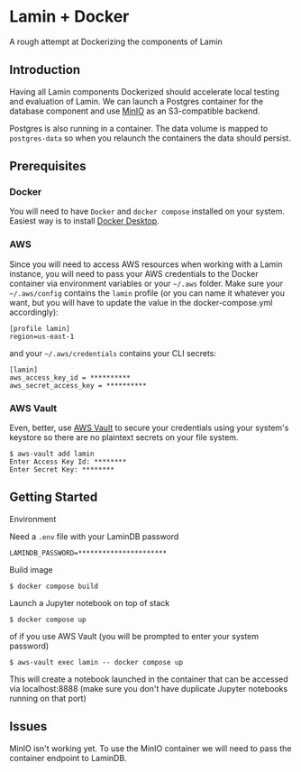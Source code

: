# Lamin + Docker

A rough attempt at Dockerizing the components of Lamin

## Introduction

Having all Lamin components Dockerized should accelerate local testing and evaluation of Lamin. We can launch a Postgres container for the database component and use [MinIO](https://hub.docker.com/r/minio/minio/) as an S3-compatible backend.

Postgres is also running in a container. The data volume is mapped to `postgres-data` so when you relaunch the containers the data should persist.

## Prerequisites

### Docker

You will need to have `Docker` and `docker compose` installed on your system. Easiest way is to install [Docker Desktop](https://www.docker.com/products/docker-desktop/).

### AWS

Since you will need to access AWS resources when working with a Lamin instance, you will need to pass your AWS credentials to the Docker container via environment variables or your `~/.aws` folder. Make sure your `~/.aws/config` contains the `lamin` profile (or you can name it whatever you want, but you will have to update the value in the docker-compose.yml accordingly):

```
[profile lamin]
region=us-east-1
```

and your `~/.aws/credentials` contains your CLI secrets:

```
[lamin]
aws_access_key_id = **********
aws_secret_access_key = **********
```

### AWS Vault

Even, better, use [AWS Vault](https://github.com/99designs/aws-vault) to secure your credentials using your system's keystore so there are no plaintext secrets on your file system.

```
$ aws-vault add lamin
Enter Access Key Id: ********
Enter Secret Key: ********
```

## Getting Started

Environment

Need a `.env` file with your LaminDB password

```
LAMINDB_PASSWORD=**********************
```

Build image

```
$ docker compose build
```

Launch a Jupyter notebook on top of stack

```
$ docker compose up
```

of if you use AWS Vault (you will be prompted to enter your system password)

```
$ aws-vault exec lamin -- docker compose up
```

This will create a notebook launched in the container that can be accessed via localhost:8888 (make sure you don't have duplicate Jupyter notebooks running on that port)

## Issues

MinIO isn't working yet. To use the MinIO container we will need to pass the container endpoint to LaminDB.
